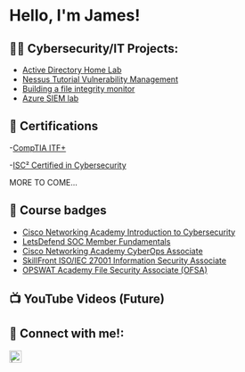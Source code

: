 <h1>Hello, I'm James! </h1>

<h2>👨‍💻 Cybersecurity/IT Projects:</h2>

- [Active Directory Home Lab](https://github.com/JamesH11/ActiveDirectoryLab)
- [Nessus Tutorial Vulnerability Management]()
- [Building a file integrity monitor]()
- [Azure SIEM lab]()


<h2>📄 Certifications </h2>

-[CompTIA ITF+]()

-[ISC² Certified in Cybersecurity]()

MORE TO COME...

<h2> 🥇 Course badges </h2>
 
 - [Cisco Networking Academy Introduction to Cybersecurity]()
 - [LetsDefend SOC Member Fundamentals]()
 - [Cisco Networking Academy CyberOps Associate]()
 - [SkillFront ISO/IEC 27001 Information Security Associate]()
 - [OPSWAT Academy File Security Associate (OFSA)]()



<h2>📺 YouTube Videos (Future)</h2>


<h2> 🤳 Connect with me!:</h2>


[<img align="left" alt=" | LinkedIn" width="22px" src="https://cdn.jsdelivr.net/npm/simple-icons@v3/icons/linkedin.svg"/>][linkedin]


[linkedin]: https://www.linkedin.com/in/james-helman-9439ab231/

<!--
**JamesH11** is a ✨ _special_ ✨ repository because its `README.md` (this file) appears on your GitHub profile.

Here are some ideas to get you started:

- 🔭 I’m currently working on ...
- 🌱 I’m currently learning ...
- 👯 I’m looking to collaborate on ...
- 🤔 I’m looking for help with ...
- 💬 Ask me about ...
- 📫 How to reach me: ...
- 😄 Pronouns: ...
- ⚡ Fun fact: ...
-->
